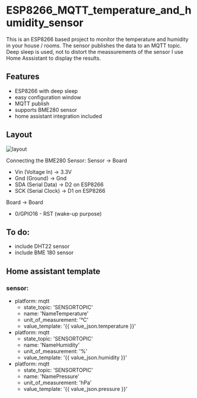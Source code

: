 # ESP8266_MQTT_temperature_and_humidity_sensor

This is an ESP8266 based project to monitor the temperature and humidity in your house / rooms. 
The sensor publishes the data to an MQTT topic. Deep sleep is used, not to distort the meassurements of the sensor I use Home Asssistant to display the results.

## Features
  - ESP8266 with deep sleep
  - easy configuration window
  - MQTT publish
  - supports BME280 sensor
  - home assistant integration included
  
## Layout
![layout](https://github.com/Nanunan/ESP8266_MQTT_temperature_and_humidity_sensor/blob/master/Media/Layout_DHT22.png)


Connecting the BME280 Sensor:
Sensor        ->        Board
- Vin (Voltage In)    ->  3.3V
- Gnd (Ground)        ->  Gnd
- SDA (Serial Data)   ->  D2 on ESP8266
- SCK (Serial Clock)  ->  D1 on ESP8266

Board         ->        Board
- 0/GPIO16 - RST (wake-up purpose)


## To do:
  - include DHT22 sensor
  - include BME 180 sensor
  
  
## Home assistant template

 ### sensor:
  - platform: mqtt
    - state_topic: 'SENSORTOPIC'
    - name: 'NameTemperature'
    - unit_of_measurement: '°C'
    - value_template: '{{ value_json.temperature }}'
  - platform: mqtt
    - state_topic: 'SENSORTOPIC'
    - name: 'NameHumidity'
    - unit_of_measurement: '%'
    - value_template: '{{ value_json.humidity }}'
  - platform: mqtt
    - state_topic: 'SENSORTOPIC'
    - name: 'NamePressure'
    - unit_of_measurement: 'hPa'
    - value_template: '{{ value_json.pressure }}'
